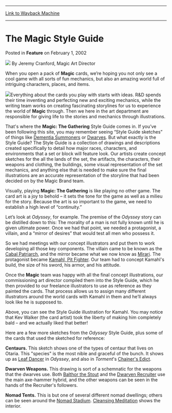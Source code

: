 
---
[Link to Wayback Machine](https://web.archive.org/web/20201112030022/https://magic.wizards.com/en/articles/archive/feature/magic-style-guide-2002-02-01)

[_metadata_:wayback_url]:- "https://magic.wizards.com/en/articles/archive/feature/magic-style-guide-2002-02-01"
[_metadata_:wayback_raw_url]:- "https://web.archive.org/web/20201112030022id_/https://magic.wizards.com/en/articles/archive/feature/magic-style-guide-2002-02-01"
[_metadata_:wayback_capture_timestamp]:- "2020-11-12 03:00:22+00:00"
[_metadata_:publish_date]:- "2002-02-01"
[_metadata_:description]:- "When you open a pack of Magic cards, we’re hoping you not only see a cool game with all sorts of fun mechanics, but also an amazing world full of intriguing characters, places, and items."
[_metadata_:generator]:- "Drupal 7 (http://drupal.org)"
---


The Magic Style Guide
=====================



 Posted in **Feature**
 on February 1, 2002 






![](https://media.magic.wizards.com/styles/auth_small/public/generic-avatar-150_330.png)
By Jeremy Cranford, Magic Art Director











When you open a pack of **Magic** cards, we’re hoping you not only see a cool game with all sorts of fun mechanics, but also an amazing world full of intriguing characters, places, and items.

![](https://media.magic.wizards.com/image_legacy_migration/magic/images/mtgcom/fcpics/features/feat00901kamahl.jpg)Everything about the cards you play with starts with ideas. R&D spends their time inventing and perfecting new and exciting mechanics, while the writing team works on creating fascinating storylines for us to experience the world of **Magic** through. Then we here in the art department are responsible for giving life to the stories and mechanics through illustrations.

That's where the **Magic: The Gathering** Style Guide comes in. If you’ve been following this site, you may remember seeing “Style Guide sketches” of things like [Dementia Summoners](/en/articles/archive/dementia-summoners-2002-01-07) or [Dwarves](/en/articles/archive/dwarves-2002-01-21). But what exactly is the Style Guide? The Style Guide is a collection of drawings and descriptions created specifically to detail how major races, characters, and environments that a set or block will feature look. Our artists create concept sketches for the all the lands of the set, the artifacts, the characters, their weapons and clothing, the buildings, some visual representation of the set mechanics, and anything else that is needed to make sure the final illustrations are an accurate representation of the storyline that had been decided on by the Magic Brand team.

Visually, playing **Magic: The Gathering** is like playing no other game. The card art is a joy to behold – it sets the tone for the game as well as a milieu for the story. Because the art is so important to the game, we need to establish a high level of “continuity.”

Let’s look at *Odyssey*, for example. The premise of the *Odyssey* story can be distilled down to this: The morality of a man is not fully known until he is given ultimate power. Once we had that point, we needed a protagonist, a villain, and a “mirror of desires” that would test all men who possess it.

So we had meetings with our concept illustrators and put them to work developing all those key components. The villain came to be known as the [Cabal Patriarch](http://gatherer.wizards.com/Pages/Card/Details.aspx?name=Cabal+Patriarch), and the mirror became what we now know as [Mirari](http://gatherer.wizards.com/Pages/Card/Details.aspx?name=Mirari). The protagonist became [Kamahl, Pit Fighter](http://gatherer.wizards.com/Pages/Card/Details.aspx?&name=Kamahl%252C%2BPit%2BFighter). Our team had to concept Kamahl's build, the size of his sword, his armor, and his attitude.

Once the **Magic** team was happy with all the final concept illustrations, our commissioning art director compiled them into the Style Guide, which he then provided to our freelance illustrators to use as reference as they painted the cards. That process allows us to assign many different illustrators around the world cards with Kamahl in them and he’ll always look like he is supposed to.

Above, you can see the Style Guide illustration for Kamahl. You may notice that Kev Walker (the card artist) took the liberty of making him completely bald – and we actually liked that better!

Here are a few more sketches from the *Odyssey* Style Guide, plus some of the cards that used the sketched for reference:

**Centaurs.** This sketch shows one of the types of centaur that lives on Otaria. This "species" is the most nible and graceful of the bunch. It shows up as [Leaf Dancer](http://gatherer.wizards.com/Pages/Card/Details.aspx?name=Leaf+Dancer) in *Odyssey*, and also in *Torment*'s [Chainer's Edict](http://gatherer.wizards.com/Pages/Card/Details.aspx?name=Chainer%27s+Edict).

**Dwarven Weapons.** This drawing is sort of a schemnatic for the weapons that the dwarves use. Both [Balthor the Stout](http://gatherer.wizards.com/Pages/Card/Details.aspx?name=Balthor+the+Stout) and the [Dwarven Recruiter](http://gatherer.wizards.com/Pages/Card/Details.aspx?name=Dwarven+Recruiter) use the main axe-hammer hybrid, and the other weapons can be seen in the hands of the Recruiter's followers.

**Nomad Tents.** This is but one of several different nomad dwellings; others can be seen around the [Nomad Stadium](http://gatherer.wizards.com/Pages/Card/Details.aspx?name=Nomad+Stadium). [Cleansing Meditation](http://gatherer.wizards.com/Pages/Card/Details.aspx?name=Cleansing+Meditation) shows the interior.







